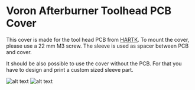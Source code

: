 # Voron Afterburner Toolhead PCB Cover

This cover is made for the tool head PCB from [HARTK](https://github.com/hartk1213/MISC/tree/main/3D-Printing/PCBs/Afterburner_Toolhead_PCB). To mount the cover, please use a 22 mm M3 screw. The sleeve is used as spacer between PCB and cover.

It should be also possible to use the cover without the PCB. For that you have to design and print a custom sized sleeve part.

![alt text](https://github.com/craxoor/VoronMods/raw/master/PCB%20Cover/Images/Preview-Front.png)
![alt text](https://github.com/craxoor/VoronMods/raw/master/PCB%20Cover/Images/Preview-Back.png)
